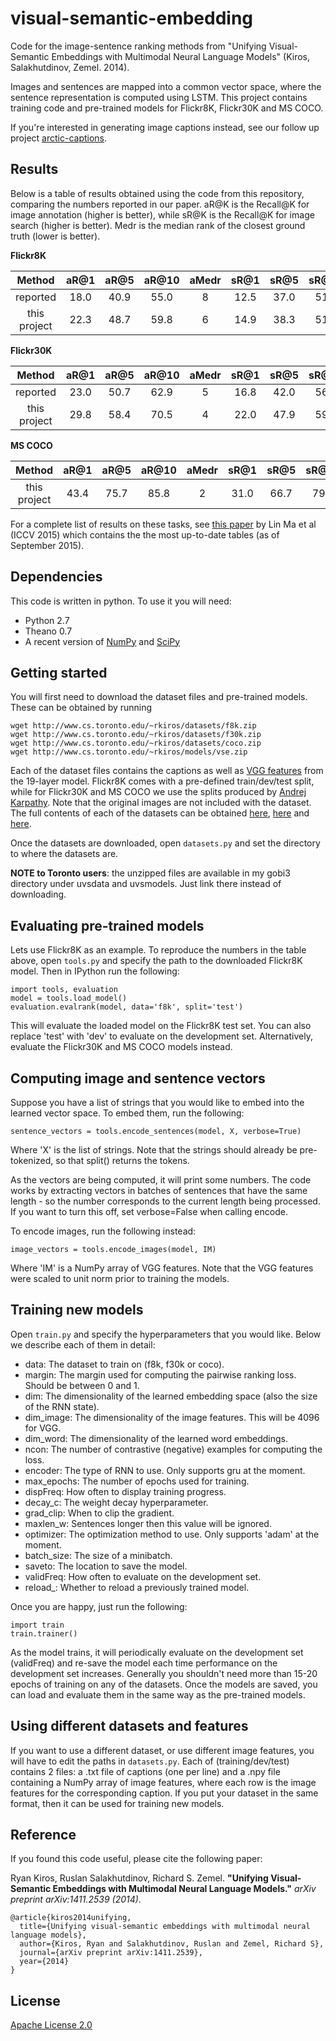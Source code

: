 # visual-semantic-embedding

Code for the image-sentence ranking methods from "Unifying Visual-Semantic Embeddings with Multimodal Neural Language Models" (Kiros, Salakhutdinov, Zemel. 2014).

Images and sentences are mapped into a common vector space, where the sentence representation is computed using LSTM. This project contains training code and pre-trained models for Flickr8K, Flickr30K and MS COCO.

If you're interested in generating image captions instead, see our follow up project [arctic-captions](https://github.com/kelvinxu/arctic-captions).

## Results

Below is a table of results obtained using the code from this repository, comparing the numbers reported in our paper. aR@K is the Recall@K for image annotation (higher is better), while sR@K is the Recall@K for image search (higher is better). Medr is the median rank of the closest ground truth (lower is better).

**Flickr8K**

| Method | aR@1 | aR@5 | aR@10 | aMedr | sR@1 | sR@5 | sR@10 | sMedr |
| :-----: | :-----: | :-----: | :-----: | :-----: | :-----: | :-----: | :-----: | :-----: |
| reported | 18.0 | 40.9 | 55.0 | 8 | 12.5 | 37.0 | 51.5 | 10 |
| this project | 22.3 | 48.7 | 59.8 | 6 | 14.9 | 38.3 | 51.6 | 10

**Flickr30K**

| Method | aR@1 | aR@5 | aR@10 | aMedr | sR@1 | sR@5 | sR@10 | sMedr |
| :-----: | :-----: | :-----: | :-----: | :-----: | :-----: | :-----: | :-----: | :-----: |
| reported | 23.0 | 50.7 | 62.9 | 5 | 16.8 | 42.0 | 56.5 | 8
| this project | 29.8 | 58.4 | 70.5 | 4 | 22.0 | 47.9 | 59.3 | 6

**MS COCO**

| Method | aR@1 | aR@5 | aR@10 | aMedr | sR@1 | sR@5 | sR@10 | sMedr |
| :-----: | :-----: | :-----: | :-----: | :-----: | :-----: | :-----: | :-----: | :-----: |
| this project | 43.4 | 75.7 | 85.8 | 2 | 31.0 | 66.7 | 79.9 | 3 

For a complete list of results on these tasks, see [this paper](http://arxiv.org/abs/1504.06063) by Lin Ma et al (ICCV 2015) which contains the the most up-to-date tables (as of September 2015).

## Dependencies

This code is written in python. To use it you will need:

* Python 2.7
* Theano 0.7
* A recent version of [NumPy](http://www.numpy.org/) and [SciPy](http://www.scipy.org/)

## Getting started

You will first need to download the dataset files and pre-trained models. These can be obtained by running

    wget http://www.cs.toronto.edu/~rkiros/datasets/f8k.zip
    wget http://www.cs.toronto.edu/~rkiros/datasets/f30k.zip
    wget http://www.cs.toronto.edu/~rkiros/datasets/coco.zip
    wget http://www.cs.toronto.edu/~rkiros/models/vse.zip

Each of the dataset files contains the captions as well as [VGG features](http://www.robots.ox.ac.uk/~vgg/research/very_deep/) from the 19-layer model. Flickr8K comes with a pre-defined train/dev/test split, while for Flickr30K and MS COCO we use the splits produced by [Andrej Karpathy](http://cs.stanford.edu/people/karpathy/deepimagesent/). Note that the original images are not included with the dataset. The full contents of each of the datasets can be obtained [here](http://nlp.cs.illinois.edu/HockenmaierGroup/Framing_Image_Description/KCCA.html), [here](http://shannon.cs.illinois.edu/DenotationGraph/) and [here](http://mscoco.org/).

Once the datasets are downloaded, open `datasets.py` and set the directory to where the datasets are.

**NOTE to Toronto users**: the unzipped files are available in my gobi3 directory under uvsdata and uvsmodels. Just link there instead of downloading.

## Evaluating pre-trained models

Lets use Flickr8K as an example. To reproduce the numbers in the table above, open `tools.py` and specify the path to the downloaded Flickr8K model. Then in IPython run the following: 

    import tools, evaluation
    model = tools.load_model()
    evaluation.evalrank(model, data='f8k', split='test')

This will evaluate the loaded model on the Flickr8K test set. You can also replace 'test' with 'dev' to evaluate on the development set. Alternatively, evaluate the Flickr30K and MS COCO models instead.

## Computing image and sentence vectors

Suppose you have a list of strings that you would like to embed into the learned vector space. To embed them, run the following:

    sentence_vectors = tools.encode_sentences(model, X, verbose=True)
    
Where 'X' is the list of strings. Note that the strings should already be pre-tokenized, so that split() returns the tokens.

As the vectors are being computed, it will print some numbers. The code works by extracting vectors in batches of sentences that have the same length - so the number corresponds to the current length being processed. If you want to turn this off, set verbose=False when calling encode.

To encode images, run the following instead:

    image_vectors = tools.encode_images(model, IM)
    
Where 'IM' is a NumPy array of VGG features. Note that the VGG features were scaled to unit norm prior to training the models.

## Training new models

Open `train.py` and specify the hyperparameters that you would like. Below we describe each of them in detail:

* data: The dataset to train on (f8k, f30k or coco).
* margin: The margin used for computing the pairwise ranking loss. Should be between 0 and 1.
* dim: The dimensionality of the learned embedding space (also the size of the RNN state).
* dim_image: The dimensionality of the image features. This will be 4096 for VGG.
* dim_word: The dimensionality of the learned word embeddings.
* ncon: The number of contrastive (negative) examples for computing the loss.
* encoder: The type of RNN to use. Only supports gru at the moment.
* max_epochs: The number of epochs used for training.
* dispFreq: How often to display training progress.
* decay_c: The weight decay hyperparameter.
* grad_clip: When to clip the gradient.
* maxlen_w: Sentences longer then this value will be ignored.
* optimizer: The optimization method to use. Only supports 'adam' at the moment.
* batch_size: The size of a minibatch.
* saveto: The location to save the model.
* validFreq: How often to evaluate on the development set.
* reload_: Whether to reload a previously trained model.

Once you are happy, just run the following:

    import train
    train.trainer()
    
As the model trains, it will periodically evaluate on the development set (validFreq) and re-save the model each time performance on the development set increases. Generally you shouldn't need more than 15-20 epochs of training on any of the datasets. Once the models are saved, you can load and evaluate them in the same way as the pre-trained models.

## Using different datasets and features

If you want to use a different dataset, or use different image features, you will have to edit the paths in `datasets.py`. Each of (training/dev/test) contains 2 files: a .txt file of captions (one per line) and a .npy file containing a NumPy array of image features, where each row is the image features for the corresponding caption. If you put your dataset in the same format, then it can be used for training new models.

## Reference

If you found this code useful, please cite the following paper:

Ryan Kiros, Ruslan Salakhutdinov, Richard S. Zemel. **"Unifying Visual-Semantic Embeddings with Multimodal Neural Language Models."** *arXiv preprint arXiv:1411.2539 (2014).*

    @article{kiros2014unifying,
      title={Unifying visual-semantic embeddings with multimodal neural language models},
      author={Kiros, Ryan and Salakhutdinov, Ruslan and Zemel, Richard S},
      journal={arXiv preprint arXiv:1411.2539},
      year={2014}
    }

## License

[Apache License 2.0](http://www.apache.org/licenses/LICENSE-2.0)




